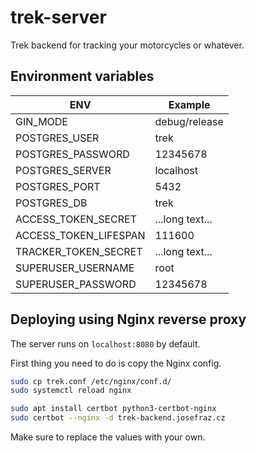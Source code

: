 # trek-server

Trek backend for tracking your motorcycles or whatever.

## Environment variables

| ENV                   | Example             |
|-----------------------|---------------------|
| GIN_MODE              | debug/release       |
| POSTGRES_USER         | trek                |
| POSTGRES_PASSWORD     | 12345678            |
| POSTGRES_SERVER       | localhost           |
| POSTGRES_PORT         | 5432                |
| POSTGRES_DB           | trek                |
| ACCESS_TOKEN_SECRET   | ...long text...     |
| ACCESS_TOKEN_LIFESPAN | 111600              |
| TRACKER_TOKEN_SECRET  | ...long text...     |
| SUPERUSER_USERNAME    | root                |
| SUPERUSER_PASSWORD    | 12345678            |

## Deploying using Nginx reverse proxy

The server runs on `localhost:8080` by default.

First thing you need to do is copy the Nginx config.

```bash
sudo cp trek.conf /etc/nginx/conf.d/
sudo systemctl reload nginx
```

```bash
sudo apt install certbot python3-certbot-nginx
sudo certbot --nginx -d trek-backend.josefraz.cz
```

Make sure to replace the values with your own.
